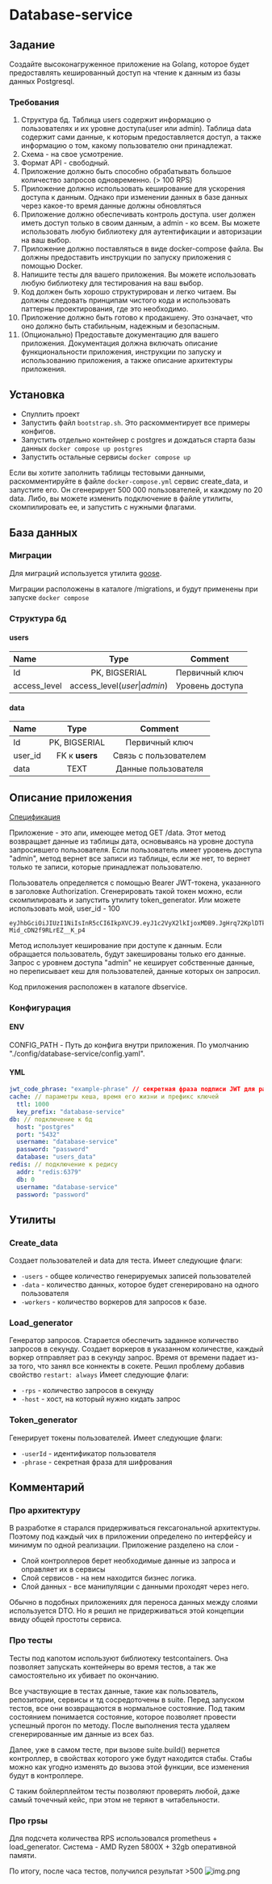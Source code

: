 # Database-service

## Задание

Создайте высоконагруженное приложение на Golang, которое будет предоставлять кешированный доступ на чтение к данным из
базы данных Postgresql.

### Требования

1. Структура бд. Таблица users содержит информацию о пользователях и их уровне доступа(user или admin). Таблица data
   содержит сами данные, к которым предоставляется доступ, а также информацию о том, какому пользователю они
   принадлежат.
2. Схема - на свое усмотрение.
3. Формат API - свободный.
4. Приложение должно быть способно обрабатывать большое количество запросов одновременно. (> 100 RPS)
5. Приложение должно использовать кеширование для ускорения доступа к данным. Однако при изменении данных в базе данных
   через какое-то время данные должны обновляться
6. Приложение должно обеспечивать контроль доступа. user должен иметь доступ только в своим данным, а admin - ко всем.
   Вы можете использовать любую библиотеку для аутентификации и авторизации на ваш выбор.
7. Приложение должно поставляться в виде docker-compose файла. Вы должны предоставить инструкции по запуску приложения с
   помощью Docker.
8. Напишите тесты для вашего приложения. Вы можете использовать любую библиотеку для тестирования на ваш выбор.
9. Код должен быть хорошо структурирован и легко читаем. Вы должны следовать принципам чистого кода и использовать
   паттерны проектирования, где это необходимо.
10. Приложение должно быть готово к продакшену. Это означает, что оно должно быть стабильным, надежным и безопасным.
11. (Опционально) Предоставьте документацию для вашего приложения. Документация должна включать описание
    функциональности приложения, инструкции по запуску и использованию приложения, а также описание архитектуры
    приложения.

## Установка
* Спуллить проект
* Запустить файл `bootstrap.sh`. Это раскомментирует все примеры конфигов.
* Запустить отдельно контейнер с postgres и дождаться старта базы данных `docker compose up postgres`
* Запустить остальные сервисы `docker compose up`

Если вы хотите заполнить таблицы тестовыми данными, раскомментируйте в файле `docker-compose.yml` сервис create_data, и запустите его. Он сгенерирует 500 000 пользователей, и каждому по 20 data.
Либо, вы можете изменить подключение в файле утилиты, скомпилировать ее, и запустить с нужными флагами.


## База данных

### Миграции

Для миграций используется утилита [goose](https://github.com/pressly/goose). 

Миграции расположены в каталоге /migrations, и будут применены при запуске `docker compose`

### Структура бд

#### users
| Name         |             Type              |     Comment     |
|:-------------|:-----------------------------:|:---------------:|
| Id           |         PK, BIGSERIAL         | Первичный ключ  |
| access_level | access_level(*user*\|*admin*) | Уровень доступа |

#### data
| Name    |      Type      |        Comment        |
|:--------|:--------------:|:---------------------:|
| Id      | PK, BIGSERIAL  |    Первичный ключ     |
| user_id | FK к __users__ | Связь с пользователем |
| data    |      TEXT      |  Данные пользователя  |

## Описание приложения

[Спецификация](api-specification.yaml)

Приложение - это апи, имеющее метод GET /data. Этот метод возвращает данные из таблицы дата, основываясь на уровне доступа запросившего пользователя.
Если пользователь имеет уровень доступа "admin", метод вернет все записи из таблицы, если же нет, то вернет только те записи, которые принадлежат пользователю.

Пользователь определяется с помощью Bearer JWT-токена, указанного в заголовке Authorization. Сгенерировать такой токен можно, если скомпилировать и запустить утилиту token_generator. Или можете использовать мой, user_id - 100
```
eyJhbGciOiJIUzI1NiIsInR5cCI6IkpXVCJ9.eyJ1c2VyX2lkIjoxMDB9.JgHrq72KplDTkhNrMFb2a-Mid_cDN2f9RLrEZ__K_p4
```

Метод использует кеширование при доступе к данным. Если обращается пользователь, будут закешированы только его данные. Запрос с уровнем доступа "admin" не кеширует собственные данные, но переписывает кеш для пользователей, данные которых он запросил.

Код приложения расположен в каталоге dbservice.

### Конфигурация

#### ENV

CONFIG_PATH - Путь до конфига внутри приложения. По умолчанию "./config/database-service/config.yaml".

#### YML

```yml
jwt_code_phrase: "example-phrase" // секретная фраза подписи JWT для расшифровки токенов
cache: // параметры кеша, время его жизни и префикс ключей
  ttl: 1000
  key_prefix: "database-service"
db: // подключение к бд
  host: "postgres"
  port: "5432"
  username: "database-service"
  password: "password"
  database: "users_data"
redis: // подключение к редису
  addr: "redis:6379"
  db: 0
  username: "database-service"
  password: "password"
```

## Утилиты

### Create_data
Создает пользователей и data для теста. Имеет следующие флаги:
* `-users` - общее количество генерируемых записей пользователей
* `-data` - количество данных, которое будет сгенерировано на одного пользователя
* `-workers` - количество воркеров для запросов к базе. 

### Load_generator
Генератор запросов. Старается обеспечить заданное количество запросов в секунду. Создает воркеров в указанном количестве, каждый воркер отправляет раз в секунду запрос. Время от времени падает из-за того, что занял все коннекты в сокете. Решил проблему добавив свойство `restart: always`
Имеет следующие флаги:
* `-rps` - количество запросов в секунду
* `-host` - хост, на который нужно кидать запрос

### Token_generator
Генерирует токены пользователей. Имеет следующие флаги:
* `-userId` - идентификатор пользователя
* `-phrase` - секретная фраза для шифрования

## Комментарий

### Про архитектуру
В разработке я старался придерживаться гексагональной архитектуры. Поэтому под каждый чих в приложении определено по интерфейсу и минимум по одной реализации. 
Приложение разделено на слои -

* Слой контроллеров берет необходимые данные из запроса и оправляет их в сервисы
* Слой сервисов - на нем находится бизнес логика.
* Слой данных - все манипуляции с данными проходят через него.

Обычно в подобных приложениях для переноса данных между слоями используется DTO. Но я решил не придерживаться этой концепции ввиду общей простоты сервиса.

### Про тесты
Тесты под капотом используют библиотеку testcontainers. Она позволяет запускать контейнеры во время тестов, а так же самостоятельно их убивает по окончанию.

Все участвующие в тестах данные, такие как пользователь, репозитории, сервисы и тд сосредоточены в suite.
Перед запуском тестов, все они возвращаются в нормальное состояние. Под таким состоянием понимается состояние, которое позволяет провести успешный прогон по методу.
После выполнения теста удаляем сгенерированные им данные из всех баз.

Далее, уже в самом тесте, при вызове suite.build() вернется контроллер, в свойствах которого уже будут находится стабы. Стабы можно как угодно изменять до вызова этой функции, все изменения будут в контроллере.

С таким бойлерплейтом тесты позволяют проверять любой, даже самый точечный кейс, при этом не теряют в читабельности.

### Про rpsы
Для подсчета количества RPS использовался prometheus + load_generator. 
Система - AMD Ryzen 5800X + 32gb оперативной памяти. 

По итогу, после часа тестов, получился результат >500
![img.png](img.png)